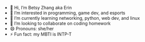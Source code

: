 - 👋 Hi, I’m Betsy Zhang aka Erin
- 👀 I’m interested in programming, game dev, and esports
- 🌱 I’m currently learning networking, python, web dev, and linux
- 💞️ I’m looking to collaborate on coding homework
- 😄 Pronouns: she/her
- ⚡ Fun fact: my MBTI is INTP-T

<!---
BetsyZhang0/BetsyZhang0 is a ✨ special ✨ repository because its `README.md` (this file) appears on your GitHub profile.
You can click the Preview link to take a look at your changes.
--->
